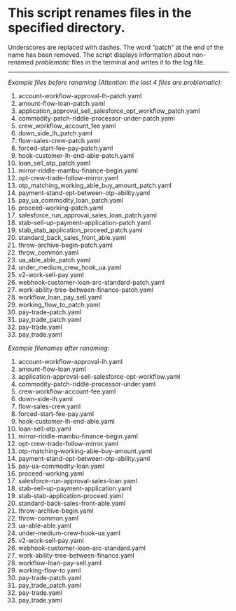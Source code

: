 # This script renames files in the specified directory.
Underscores are replaced with dashes. The word “patch” at the end of the name has been removed.
The script displays information about non-renamed *problematic* files in the terminal and writes it to the log file.

-----------------

*Example files before ranaming (Attention: the last 4 files are problematic):*

1. account-workflow-approval-lh-patch.yaml
2. amount-flow-loan-patch.yaml
3. application_approval_sell_salesforce_opt_workflow_patch.yaml
4. commodity-patch-riddle-processor-under-patch.yaml
5. crew_workflow_account_fee.yaml
6. down_side_lh_patch.yaml
7. flow-sales-crew-patch.yaml
8. forced-start-fee-pay-patch.yaml
9. hook-customer-lh-end-able-patch.yaml
10. loan_sell_otp_patch.yaml
11. mirror-riddle-mambu-finance-begin.yaml
12. opt-crew-trade-follow-mirror.yaml
13. otp_matching_working_able_buy_amount_patch.yaml
14. payment-stand-opt-between-otp-ability.yaml
15. pay_ua_commodity_loan_patch.yaml
16. proceed-working-patch.yaml
17. salesforce_run_approval_sales_loan_patch.yaml
18. stab-sell-up-payment-application-patch.yaml
19. stab_stab_application_proceed_patch.yaml
20. standard_back_sales_front_able.yaml
21. throw-archive-begin-patch.yaml
22. throw_common.yaml
23. ua_able_able_patch.yaml
24. under_medium_crew_hook_ua.yaml
25. v2-work-sell-pay.yaml
26. webhook-customer-loan-arc-standard-patch.yaml
27. work-ability-tree-between-finance-patch.yaml
28. workflow_loan_pay_sell.yaml
29. working_flow_to_patch.yaml
30. pay-trade-patch.yaml
31. pay_trade_patch.yaml
32. pay-trade.yaml
33. pay_trade.yaml

*Example filenames after ranaming:*

1. account-workflow-approval-lh.yaml
2. amount-flow-loan.yaml
3. application-approval-sell-salesforce-opt-workflow.yaml
4. commodity-patch-riddle-processor-under.yaml
5. crew-workflow-account-fee.yaml
6. down-side-lh.yaml
7. flow-sales-crew.yaml
8. forced-start-fee-pay.yaml
9. hook-customer-lh-end-able.yaml
10. loan-sell-otp.yaml
11. mirror-riddle-mambu-finance-begin.yaml
12. opt-crew-trade-follow-mirror.yaml
13. otp-matching-working-able-buy-amount.yaml
14. payment-stand-opt-between-otp-ability.yaml
15. pay-ua-commodity-loan.yaml
16. proceed-working.yaml
17. salesforce-run-approval-sales-loan.yaml
18. stab-sell-up-payment-application.yaml
19. stab-stab-application-proceed.yaml
20. standard-back-sales-front-able.yaml
21. throw-archive-begin.yaml
22. throw-common.yaml
23. ua-able-able.yaml
24. under-medium-crew-hook-ua.yaml
25. v2-work-sell-pay.yaml
26. webhook-customer-loan-arc-standard.yaml
27. work-ability-tree-between-finance.yaml
28. workflow-loan-pay-sell.yaml
29. working-flow-to.yaml
30. pay-trade-patch.yaml
31. pay_trade_patch.yaml
32. pay-trade.yaml
33. pay_trade.yaml
